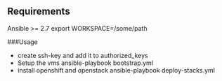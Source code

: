 ## Requirements
Ansible >= 2.7
export WORKSPACE=/some/path

###Usage
- create ssh-key and add it to authorized_keys
- Setup the vms
		ansible-playbook bootstrap.yml
- install openshift and openstack
		ansible-playbook deploy-stacks.yml


